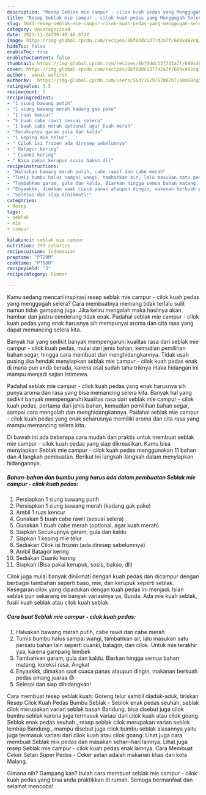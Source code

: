 ```yaml
---
description: "Resep Seblak mie campur - cilok kuah pedas yang Menggugah Selera"
title: "Resep Seblak mie campur - cilok kuah pedas yang Menggugah Selera"
slug: 1641-resep-seblak-mie-campur-cilok-kuah-pedas-yang-menggugah-selera
category: Uncategorized
date: 2021-11-24T00:40:48.872Z
image: https://img-global.cpcdn.com/recipes/8bf0ddc1377d2a7f/680x482cq70/seblak-mie-campur-cilok-kuah-pedas-foto-resep-utama.jpg
hideToc: false
enableToc: true
enableTocContent: false
thumbnail: https://img-global.cpcdn.com/recipes/8bf0ddc1377d2a7f/680x482cq70/seblak-mie-campur-cilok-kuah-pedas-foto-resep-utama.jpg
cover: https://img-global.cpcdn.com/recipes/8bf0ddc1377d2a7f/680x482cq70/seblak-mie-campur-cilok-kuah-pedas-foto-resep-utama.jpg
author:  aenil wafiroh
authorAv:  https://img-global.cpcdn.com/users/56d71529767067b7/60x60cq50/avatar.jpg
ratingvalue: 3.5
reviewcount: 5
recipeingredient:
- "1 siung bawang putih"
- "1 siung bawang merah kadang gak pake"
- "1 ruas kencur"
- "5 buah cabe rawit sesuai selera"
- "1 buah cabe merah optional agar kuah merah"
- "Secukupnya garam gula dan kaldu"
- "1 keping mie telur"
- " Cilok isi frozen ada diresep sebelumnya"
- " Batagor kering"
- " Cuanki kering"
- " Bisa pakai kerupuk sosis bakso dll"
recipeinstructions:
- "Haluskan bawang merah putih, cabe rawit dan cabe merah"
- "Tumis bumbu halus sampai wangi, tambahkan air, lalu masukan satu persatu bahan lain seperti cuanki, batagor, dan cilok. Untuk mie terakhir yaa, karena gampang lembek"
- "Tambahkan garam, gula dan kaldu. Biarkan hingga semua bahan matang, koreksi rasa. Angkat"
- "Enyaakkk, dimakan saat cuaca panas ataupun dingin, makanan berkuah pedas emang juaraa 😍"
- "Selesai dan siap dinikmati!"
categories:
- Resep
tags:
- seblak
- mie
- campur

katakunci: seblak mie campur 
nutrition: 299 calories
recipecuisine: Indonesian
preptime: "PT29M"
cooktime: "PT60M"
recipeyield: "3"
recipecategory: Dinner

---
```



Kamu sedang mencari inspirasi resep seblak mie campur - cilok kuah pedas yang menggugah selera? Cara membuatnya memang tidak terlalu sulit namun tidak gampang juga. Jika keliru mengolah maka hasilnya akan hambar dan justru cenderung tidak enak. Padahal seblak mie campur - cilok kuah pedas yang enak harusnya sih mempunyai aroma dan cita rasa yang dapat memancing selera kita.


Banyak hal yang sedikit banyak mempengaruhi kualitas rasa dari seblak mie campur - cilok kuah pedas, mulai dari jenis bahan, kemudian pemilihan bahan segar, hingga cara membuat dan menghidangkannya. Tidak usah pusing jika hendak menyiapkan seblak mie campur - cilok kuah pedas enak di mana pun anda berada, karena asal sudah tahu triknya maka hidangan ini mampu menjadi sajian istimewa.

Padahal seblak mie campur - cilok kuah pedas yang enak harusnya sih punya aroma dan rasa yang bisa memancing selera kita. Banyak hal yang sedikit banyak mempengaruhi kualitas rasa dari seblak mie campur - cilok kuah pedas, pertama dari jenis bahan, kemudian pemilihan bahan segar, sampai cara mengolah dan menghidangkannya. Padahal seblak mie campur - cilok kuah pedas yang enak seharusnya memiliki aroma dan cita rasa yang mampu memancing selera kita.


Di bawah ini ada beberapa cara mudah dan praktis untuk membuat seblak mie campur - cilok kuah pedas yang siap dikreasikan. Kamu bisa menyiapkan Seblak mie campur - cilok kuah pedas menggunakan 11 bahan dan 4 langkah pembuatan. Berikut ini langkah-langkah dalam menyiapkan hidangannya.

<!--inarticleads1-->

##### Bahan-bahan dan bumbu yang harus ada dalam pembuatan Seblak mie campur - cilok kuah pedas:

1. Persiapkan 1 siung bawang putih
1. Persiapkan 1 siung bawang merah (kadang gak pake)
1. Ambil 1 ruas kencur
1. Gunakan 5 buah cabe rawit (sesuai selera)
1. Gunakan 1 buah cabe merah (optional, agar kuah merah)
1. Siapkan Secukupnya garam, gula dan kaldu
1. Siapkan 1 keping mie telur
1. Sediakan  Cilok isi frozen (ada diresep sebelumnya)
1. Ambil  Batagor kering
1. Sediakan  Cuanki kering
1. Siapkan  (Bisa pakai kerupuk, sosis, bakso, dll)


Cilok juga mulai banyak dinikmati dengan kuah pedas dan dicampur dengan berbagai tambahan seperti baso, mie, dan kerupuk seperti seblak. Kesegaran cilok yang dipadukan dengan kuah pedas ini menjadi. Isian seblak pun sekarang ini banyak variasinya ya, Bunda. Ada mie kuah seblak, fusili kuah seblak atau cilok kuah seblak. 

<!--inarticleads2-->

##### Cara buat Seblak mie campur - cilok kuah pedas:

1. Haluskan bawang merah putih, cabe rawit dan cabe merah
1. Tumis bumbu halus sampai wangi, tambahkan air, lalu masukan satu persatu bahan lain seperti cuanki, batagor, dan cilok. Untuk mie terakhir yaa, karena gampang lembek
1. Tambahkan garam, gula dan kaldu. Biarkan hingga semua bahan matang, koreksi rasa. Angkat
1. Enyaakkk, dimakan saat cuaca panas ataupun dingin, makanan berkuah pedas emang juaraa 😍
1. Selesai dan siap dihidangkan!

Cara membuat resep seblak kuah: Goreng telur sambil diaduk-aduk, tiriskan Resep Cilok Kuah Pedas Bumbu Seblak - Seblok enak pedas seuhah, seblak cilok merupakan varian seblak basah Bandung, bisa disebut juga cilok bumbu seblak karena juga termasuk variasi dari cilok kuah atau cilok goang. Seblok enak pedas seuhah , resep seblak cilok merupakan varian seblak lembap Bandung , mampu disebut juga cilok bumbu seblak alasannya yaitu juga termasuk variasi dari cilok kuah atau cilok goang. Lihat juga cara membuat Seblak mix pedas dan masakan sehari-hari lainnya. Lihat juga resep Seblak mie campur - cilok kuah pedas enak lainnya. Cara Membuat Ceker Setan Super Pedas - Ceker setan adalah makanan khas dari kota Malang. 

Gimana nih? Gampang kan? Itulah cara membuat seblak mie campur - cilok kuah pedas yang bisa anda praktikkan di rumah. Semoga bermanfaat dan selamat mencoba!
